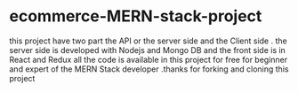 # ecommerce-MERN-stack-project
this project have two part the API or the server side and the Client side . the server side is developed with Nodejs and Mongo DB  and the front side is in React and Redux all the code is available in this project for free for beginner and expert of the MERN Stack developer .thanks for forking and cloning this project
